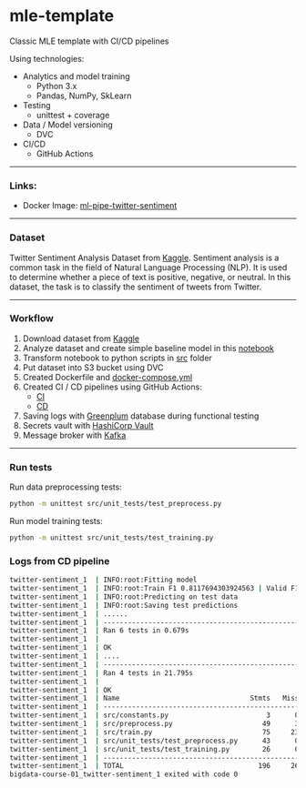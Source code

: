 # mle-template
Classic MLE template with CI/CD pipelines

Using technologies:
* Analytics and model training
    * Python 3.x
    * Pandas, NumPy, SkLearn
* Testing
  * unittest + coverage
* Data / Model versioning
    * DVC
* CI/CD
  * GitHub Actions

___

### Links: 
* Docker Image: [ml-pipe-twitter-sentiment](https://hub.docker.com/repository/docker/danielto1404/ml-pipe-twitter-sentiment/general)

___

### Dataset

Twitter Sentiment Analysis Dataset from [Kaggle](https://www.kaggle.com/c/twitter-sentiment-analysis2).
Sentiment analysis is a common task in the field of Natural Language Processing (NLP). It is used to determine whether a piece of text is positive, negative, or neutral. In this dataset, the task is to classify the sentiment of tweets from Twitter.


___

### Workflow
1. Download dataset from [Kaggle](https://www.kaggle.com/c/twitter-sentiment-analysis2)
2. Analyze dataset and create simple baseline model in this [notebook](./notebooks/twitter-sentiment-analysis.ipynb)
3. Transform notebook to python scripts in [src](./src) folder
4. Put dataset into S3 bucket using DVC
5. Created Dockerfile and [docker-compose.yml](./docker-compose.yml)
6. Created CI / CD pipelines using GitHub Actions:
    * [CI](./.github/workflows/ci.yaml)
    * [CD](./.github/workflows/cd.yaml)
7. Saving logs with [Greenplum](https://greenplum.org/) database during functional testing
8. Secrets vault with [HashiCorp Vault](https://www.vaultproject.io/)
9. Message broker with [Kafka](https://kafka.apache.org/)
___

### Run tests

Run data preprocessing tests:
```bash
python -m unittest src/unit_tests/test_preprocess.py
```

Run model training tests:
```bash
python -m unittest src/unit_tests/test_training.py
```


### Logs from CD pipeline
```bash
twitter-sentiment_1  | INFO:root:Fitting model
twitter-sentiment_1  | INFO:root:Train F1 0.8117694303924563 | Valid F1 0.7406303833044623
twitter-sentiment_1  | INFO:root:Predicting on test data
twitter-sentiment_1  | INFO:root:Saving test predictions
twitter-sentiment_1  | ......
twitter-sentiment_1  | ----------------------------------------------------------------------
twitter-sentiment_1  | Ran 6 tests in 0.679s
twitter-sentiment_1  | 
twitter-sentiment_1  | OK
twitter-sentiment_1  | ....
twitter-sentiment_1  | ----------------------------------------------------------------------
twitter-sentiment_1  | Ran 4 tests in 21.795s
twitter-sentiment_1  | 
twitter-sentiment_1  | OK
twitter-sentiment_1  | Name                                Stmts   Miss  Cover   Missing
twitter-sentiment_1  | -----------------------------------------------------------------
twitter-sentiment_1  | src/constants.py                        3      0   100%
twitter-sentiment_1  | src/preprocess.py                      49      3    94%   23-25
twitter-sentiment_1  | src/train.py                           75     23    69%   90-91, 95-96, 121-143, 147
twitter-sentiment_1  | src/unit_tests/test_preprocess.py      43      0   100%
twitter-sentiment_1  | src/unit_tests/test_training.py        26      0   100%
twitter-sentiment_1  | -----------------------------------------------------------------
twitter-sentiment_1  | TOTAL                                 196     26    87%
bigdata-course-01_twitter-sentiment_1 exited with code 0
```